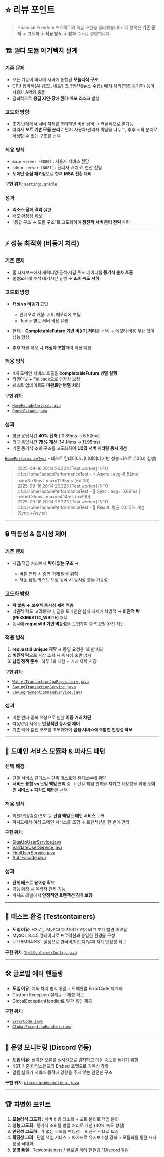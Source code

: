 # ⭐ 리뷰 포인트

> Financial Freedom 프로젝트의 핵심 구현을 정리했습니다.
> 각 항목은 **기존 문제 → 고도화 → 적용 방식 → 성과** 순서로 설명합니다.

## 🏗️ 멀티 모듈 아키텍처 설계

### 기존 문제

* 모든 기능이 하나의 서버에 통합된 **모놀리식 구조**
* CPU 집약적(AI 퀴즈), 네트워크 집약적(뉴스 수집), 배치 처리(FSS 동기화) 등이 사용자 API와 충돌
* 결과적으로 **응답 지연·장애 전파·배포 리스크** 발생

### 고도화 방향

* 초기 단계에서 서버 자체를 분리하면 비용 낭비 → 현실적으로 불가능
* 따라서 **포트 기반 모듈 분리**로 먼저 사용자/관리자 책임을 나누고, 추후 서버 분리로 확장할 수 있는 구조를 선택

### 적용 방식

* `main-server (8080)` : 사용자 서비스 전담
* `admin-server (8081)` : 관리자·배치·AI 연산 전담
* **도메인 중심 패키징**으로 향후 **MSA 전환 대비**

**구현 위치**: [`settings.gradle`](https://github.com/9oormthon-univ/2025_SEASONTHON_TEAM_25_BE/blob/main/settings.gradle)

### 성과

* **리소스·장애 격리** 실현
* 배포·확장성 확보
* “통합 구조 → 모듈 구조”로 고도화하여 **점진적 서버 분리 전략** 마련

---

## ⚡ 성능 최적화 (비동기 처리)

### 기존 문제

* 홈 대시보드에서 캐릭터명·출석·지갑·퀴즈 데이터를 **동기식 순차 호출**
* 불필요하게 누적 대기시간 발생 → **조회 속도 저하**

### 고도화 방향

* **캐싱 vs 비동기** 고민

    * 인메모리 캐싱: 서버 메모리에 부담
    * Redis: 별도 서버 비용 발생
* 현재는 **CompletableFuture 기반 비동기 처리**를 선택 → 메모리·비용 부담 없이 성능 향상
* 추후 자원 확보 시 **캐싱과 조합**하여 확장 예정

### 적용 방식

* 4개 도메인 서비스 호출을 **CompletableFuture 병렬 실행**
* 타임아웃 + Fallback으로 안정성 보장
* 퀘스트 업데이트도 **미완료만 병렬 처리**

**구현 위치**:

* [`HomeFacadeService.java`](https://github.com/9oormthon-univ/2025_SEASONTHON_TEAM_25_BE/blob/main/main-server/src/main/java/com/freedom/home/application/HomeFacadeService.java)
* [`QuestFacade.java`](https://github.com/9oormthon-univ/2025_SEASONTHON_TEAM_25_BE/blob/main/main-server/src/main/java/com/freedom/quest/application/QuestFacade.java)

### 성과

* 평균 응답시간 **40% 단축** (10.89ms → 6.52ms)
* 최대 응답시간 **78% 개선** (54.14ms → 11.95ms)
* 기존 동기식 조회 구조를 고도화하여 **UX와 서버 처리량 동시 개선**

[`HomePerformanceTest`](https://github.com/9oormthon-univ/2025_SEASONTHON_TEAM_25_BE/blob/main/main-server/src/test/java/com/freedom/performance/HomeFacadePerformanceTest.java) - 테스트 컨테이너/더미데이터 기반 성능 테스트 (100회 실행)
> 2025-09-16 20:14:26.323 [Test worker] INFO  c.f.p.HomeFacadePerformanceTest - ⚡ Async : avg=6.52ms | min=3.78ms | max=11.95ms (n=100)  
> 2025-09-16 20:14:26.323 [Test worker] INFO  c.f.p.HomeFacadePerformanceTest - 🐢 Sync  : avg=10.89ms | min=6.35ms | max=54.14ms (n=100)  
> 2025-09-16 20:14:26.323 [Test worker] INFO  c.f.p.HomeFacadePerformanceTest - 🚀 Result: 평균 40.10% 개선 (Sync→Async)
---

## 🔒 멱등성 & 동시성 제어

### 기존 문제

* 지갑/적금 처리에서 **락이 없는 구조** →

    * 버튼 연타 시 중복 거래 발생 위험
    * 자동 납입·퀘스트 보상 동작 시 동시성 충돌 가능성

### 고도화 방향

* **락 없음 → 보수적 동시성 제어 적용**
* 낙관적 락도 고려했으나, 금융 도메인은 실패 자체가 치명적 → **비관적 락(PESSIMISTIC\_WRITE)** 채택
* 동시에 **requestId 기반 멱등성**을 도입하여 중복 요청 완전 차단

### 적용 방식

1. **requestId unique 제약** → 동일 요청은 1회만 처리
2. **비관적 락**으로 지갑 조회 시 동시성 충돌 방지
3. **납입 정책 준수** : 하루 1회 제한 + 거래 이력 저장

**구현 위치**:

* [`WalletTransactionJpaRepository.java`](https://github.com/9oormthon-univ/2025_SEASONTHON_TEAM_25_BE/blob/main/main-server/src/main/java/com/freedom/wallet/infra/WalletTransactionJpaRepository.java)
* [`SavingTransactionService.java`](https://github.com/9oormthon-univ/2025_SEASONTHON_TEAM_25_BE/blob/main/main-server/src/main/java/com/freedom/wallet/application/SavingTransactionService.java)
* [`SavingPaymentCommandService.java`](https://github.com/9oormthon-univ/2025_SEASONTHON_TEAM_25_BE/blob/main/main-server/src/main/java/com/freedom/saving/application/SavingPaymentCommandService.java)

### 성과

* 버튼 연타·중복 요청으로 인한 **이중 거래 차단**
* 자동납입 시에도 **안정적인 동시성 제어**
* 기존 락이 없던 구조를 고도화하여 **금융 서비스에 적합한 안정성 확보**

---

## 📂 도메인 서비스 모듈화 & 파사드 패턴

### 선택 배경

* 단일 서비스 클래스는 단위 테스트와 유지보수에 취약
* **서비스 통합 vs 단일 책임 분리** 중 → 단일 책임 원칙을 지키고 확장성을 위해 **도메인 서비스 + 파사드 패턴**을 선택

### 적용 방식

* 회원가입/검증/조회 등 **단일 책임 도메인 서비스** 구현
* 파사드에서 여러 도메인 서비스를 조합 → 트랜잭션을 한 번에 관리

**구현 위치**:

* [SignUpUserService.java](https://github.com/9oormthon-univ/2025_SEASONTHON_TEAM_25_BE/blob/main/main-server/src/main/java/com/freedom/auth/domain/service/SignUpUserService.java)
* [ValidateUserService.java](https://github.com/9oormthon-univ/2025_SEASONTHON_TEAM_25_BE/blob/main/main-server/src/main/java/com/freedom/auth/domain/service/ValidateUserService.java)
* [FindUserService.java](https://github.com/9oormthon-univ/2025_SEASONTHON_TEAM_25_BE/blob/main/main-server/src/main/java/com/freedom/auth/domain/service/FindUserService.java)
* [AuthFacade.java](https://github.com/9oormthon-univ/2025_SEASONTHON_TEAM_25_BE/blob/main/main-server/src/main/java/com/freedom/auth/application/AuthFacade.java)

### 성과

* **단위 테스트 용이성 확보**
* 기능 확장 시 독립적 관리 가능
* 파사드 레벨에서 **안정적인 트랜잭션 경계 보장**

---

## 🧪 테스트 환경 (Testcontainers)

* **도입 이유**: H2로는 MySQL과 차이가 있어 버그 조기 발견 어려움
* MySQL 8.4.5 컨테이너로 프로덕션과 동일한 환경을 구성
* UTF8MB4·KST 설정으로 한국어/이모지/날짜 처리 안정성 확보

**구현 위치**: [`TestContainerConfig.java`](https://github.com/9oormthon-univ/2025_SEASONTHON_TEAM_25_BE/blob/main/main-server/src/test/java/com/freedom/common/test/TestContainerConfig.java)

---

## 🛠️ 글로벌 에러 핸들링

* **도입 이유**: 예외 처리 방식 통일 + 도메인별 ErrorCode 체계화
* Custom Exception 설계로 구체성 확보
* GlobalExceptionHandler로 일관 응답 제공

**구현 위치**:

* [`ErrorCode.java`](https://github.com/9oormthon-univ/2025_SEASONTHON_TEAM_25_BE/blob/main/main-server/src/main/java/com/freedom/common/exception/ErrorCode.java)
* [`GlobalExceptionHandler.java`](https://github.com/9oormthon-univ/2025_SEASONTHON_TEAM_25_BE/blob/main/main-server/src/main/java/com/freedom/common/exception/GlobalExceptionHandler.java)

---

## 📢 운영 모니터링 (Discord 연동)

* **도입 이유**: 심각한 오류를 실시간으로 감지하고 대응 속도를 높이기 위함
* KST 기준 타임스탬프와 Embed 포맷으로 가독성 강화
* 알림 실패가 서비스 동작에 영향을 주지 않는 안전한 구조

**구현 위치**: [`DiscordWebhookClient.java`](https://github.com/9oormthon-univ/2025_SEASONTHON_TEAM_25_BE/blob/main/main-server/src/main/java/com/freedom/common/notification/DiscordWebhookClient.java)

---

## 🏆 차별화 포인트

1. **모놀리식 고도화** : 서버 비용 최소화 + 포트 분리로 책임 분리
2. **성능 고도화** : 동기식 조회를 병렬 처리로 개선 (40% 속도 향상)
3. **안정성 고도화** : 락 없는 구조를 멱등성 + 비관적 락으로 보강
4. **확장성 고려** : 단일 책임 서비스 + 파사드로 유지보수성 강화 + 모듈화를 통한 재사용성 극대화
5. **운영 품질** : Testcontainers / 글로벌 에러 핸들링 / Discord 알림

